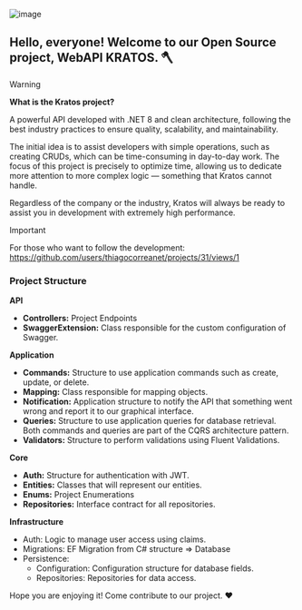 ![image](https://github.com/user-attachments/assets/06a0b026-b844-4d7a-a9aa-5658b7c08da5)

## Hello, everyone! Welcome to our Open Source project, WebAPI KRATOS. 🪓


> [!WARNING]
> **What is the Kratos project?**
>
> A powerful API developed with .NET 8 and clean architecture, following the best industry practices to ensure quality, scalability, and maintainability.
>
> The initial idea is to assist developers with simple operations, such as creating CRUDs, which can be time-consuming in day-to-day work. The focus of this project is precisely to optimize time, allowing us to dedicate more attention to more complex logic — something that Kratos cannot handle.

Regardless of the company or the industry, Kratos will always be ready to assist you in development with extremely high performance.

> [!IMPORTANT]
> For those who want to follow the development: https://github.com/users/thiagocorreanet/projects/31/views/1

### Project Structure

**API**
- **Controllers:** Project Endpoints
- **SwaggerExtension:** Class responsible for the custom configuration of Swagger.

**Application**
- **Commands:** Structure to use application commands such as create, update, or delete.
- **Mapping:** Class responsible for mapping objects.
- **Notification:** Application structure to notify the API that something went wrong and report it to our graphical interface.
- **Queries:** Structure to use application queries for database retrieval. Both commands and queries are part of the CQRS architecture pattern.
- **Validators:** Structure to perform validations using Fluent Validations.

**Core**
- **Auth:** Structure for authentication with JWT.
- **Entities:** Classes that will represent our entities.
- **Enums:** Project Enumerations
- **Repositories:** Interface contract for all repositories.
 
**Infrastructure**
- Auth: Logic to manage user access using claims.
- Migrations: EF Migration from C# structure => Database
- Persistence:
  - Configuration: Configuration structure for database fields.
  - Repositories: Repositories for data access.
 
Hope you are enjoying it! Come contribute to our project. ❤️

  
